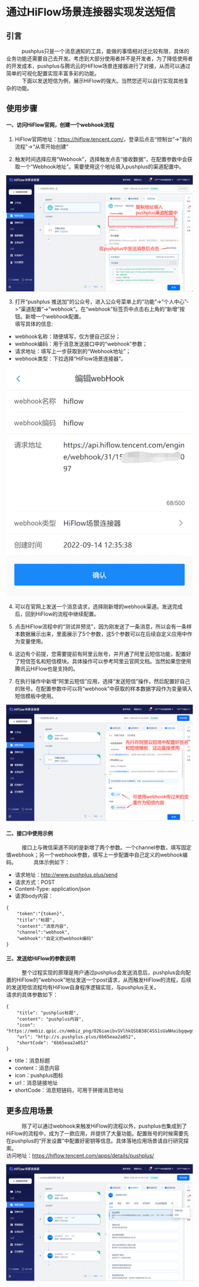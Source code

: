 # 通过HiFlow场景连接器实现发送短信

## 引言
　&emsp;&emsp;pushplus只是一个消息通知的工具，能做的事情相对还比较有限，具体的业务功能还需要自己去开发。考虑到大部分使用者并不是开发者，为了降低使用者的开发成本，pushplus与腾讯云的HiFlow场景连接器进行了对接，从而可以通过简单的可视化配置实现丰富多彩的功能。\
　&emsp;&emsp;下面以发送短信为例，展示HiFlow的强大。当然您还可以自行实现其他复杂的功能。
 
## 使用步骤
#### 一、访问HiFlow官网，创建一个webhook流程
1. HiFlow官网地址：<a href="https://hiflow.tencent.com/" target="_blank">https://hiflow.tencent.com/</a>，登录后点击“控制台”->"我的流程"->“从零开始创建”

2. 触发时间选择应用“Webhook”，选择触发点击“接收数据”，在配置参数中会获取一个“Webhook地址”。需要使用这个地址填入pushplus的渠道配置中。

![](./images/hiflow1.png)

3. 打开“pushplus 推送加”的公众号，进入公众号菜单上的“功能”->“个人中心”->“渠道配置”->“webhook”。在“webhook”标签页中点击右上角的“新增”按钮。新增一个webhook配置。\
填写具体的信息:
- webhook名称：随便填写，仅方便自己区分；
- webhook编码：用于消息发送接口中的“webhook”参数；
- 请求地址：填写上一步获取到的“Webhook地址”；
- webhook类型：下拉选择“HiFlow场景连接器”。

![](./images/hiflow2.png)

4. 可以在官网上发送一个消息请求，选择刚新增的webhook渠道。发送完成后，回到HiFlow的流程中继续配置。

5. 点击HiFlow流程中的“测试并预览”，因为刚发送了一条消息，所以会有一条样本数据展示出来，里面展示了5个参数，这5个参数可以在后续自定义应用中作为变量使用。

6. 这边有个前提，您需要提前有阿里云账号，并开通了阿里云短信功能，配置好了短信签名和短信模块。具体操作可以参考阿里云官网文档。当然如果您使用腾讯云HiFlow也是支持的。

7. 在执行操作中新增“阿里云短信”应用，选择“发送短信”操作，然后配置好自己的账号。在配置参数中可以将“webhook”中获取的样本数据字段作为变量填入短信模板中使用。

![](./images/hiflow3.png)

#### 二、接口中使用示例
　&emsp;&emsp;接口上与微信渠道不同的是新增了两个参数。一个channel参数，填写固定值webhook；另一个webhook参数，填写上一步配置中自己定义的webhook编码。
　&emsp;&emsp;具体示例如下：
- 请求地址：http://www.pushplus.plus/send
- 请求方式：POST
- Content-Type: application/json
- 请求body内容：
```
{
    "token":"{token}",
    "title":"标题",
    "content":"消息内容",
    "channel":"webhook",
    "webhook":"自定义的webhook编码"
}
```

#### 三、发送给HiFlow的参数说明
　&emsp;&emsp;整个过程实现的原理是用户通过pushplus会发送消息后，pushplus会向配置的HiFlow的“webhook”地址发送一个post请求，从而触发HiFlow的流程，后续的发送短信流程均有HiFlow自身程序逻辑实现，与pushplus无关。\
请求的具体参数如下：
```
{
    "title": "pushplus标题",
	"content": "pushplus内容",	
    "icon": "https://mmbiz.qpic.cn/mmbiz_png/O26iaeibvSVlhkQSbB38C4SS1sUaNHaibgqwgmsiaIQLv5"
	"url": "http://s.pushplus.plus/6b65eaa2a052",
    "shortCode": "6b65eaa2a052"
}
```
- title：消息标题
- content：消息内容
- icon：pushplus图标
- url：消息链接地址
- shortCode：消息短链码，可用于拼接消息地址
 
## 更多应用场景
　&emsp;&emsp;除了可以通过webhook来触发HiFlow的流程以外，pushplus也集成到了HiFlow的流程中，成为了一款应用，并提供了大量功能。配置账号的时候需要先在pushplus的“开发设置”中配置好密钥等信息。具体落地应用场景请自行研究探索。\
访问地址：<a href="https://hiflow.tencent.com/apps/details/pushplus/" target="_blank">https://hiflow.tencent.com/apps/details/pushplus/</a>

 ![](./images/hiflow.png)